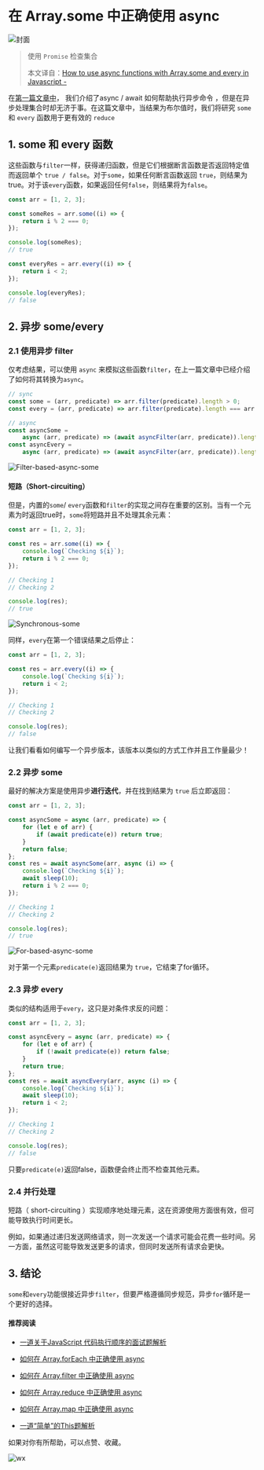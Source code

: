 # 在 Array.some 中正确使用 async

![封面](https://luckrain7.github.io/Knowledge-Sharing/resource/2020/0424/封面.png)



>  使用 `Promise` 检查集合 
>
> 本文译自：[How to use async functions with Array.some and every in Javascript - ]( https://advancedweb.hu/how-to-use-async-functions-with-array-some-and-every-in-javascript/ )

在[第一篇文章中](https://advancedweb.hu/asynchronous-array-functions-in-javascript/)， 我们介绍了async / await 如何帮助执行异步命令 ，但是在异步处理集合时却无济于事。在这篇文章中，当结果为布尔值时，我们将研究 `some` 和 `every` 函数用于更有效的 `reduce `

## 1.  some 和 every 函数

这些函数与`filter`一样，获得递归函数，但是它们根据断言函数是否返回特定值而返回单个 `true / false`。对于`some`，如果任何断言函数返回 `true`，则结果为true。对于该`every`函数，如果返回任何`false`，则结果将为`false`。

```javascript
const arr = [1, 2, 3];

const someRes = arr.some((i) => {
	return i % 2 === 0;
});

console.log(someRes);
// true

const everyRes = arr.every((i) => {
	return i < 2;
});

console.log(everyRes);
// false
```

## 2.  异步 some/every

### 2.1  使用异步  filter

仅考虑结果，可以使用 `async` 来模拟这些函数`filter`，在上一篇文章中已经介绍了如何将其转换为`async`。

```javascript
// sync
const some = (arr, predicate) => arr.filter(predicate).length > 0;
const every = (arr, predicate) => arr.filter(predicate).length === arr.length;

// async
const asyncSome =
	async (arr, predicate) => (await asyncFilter(arr, predicate)).length > 0;
const asyncEvery =
	async (arr, predicate) => (await asyncFilter(arr, predicate)).length === arr.length;
```

![Filter-based-async-some](https://luckrain7.github.io/Knowledge-Sharing/resource/2020/0424/Filter-based-async-some.png)



#### 短路（Short-circuiting）

但是，内置的`some`/ `every`函数和`filter`的实现之间存在重要的区别。当有一个元素为时返回true时，`some`将短路并且不处理其余元素：

```javascript
const arr = [1, 2, 3];

const res = arr.some((i) => {
	console.log(`Checking ${i}`);
	return i % 2 === 0;
});

// Checking 1
// Checking 2

console.log(res);
// true
```

![Synchronous-some](https://luckrain7.github.io/Knowledge-Sharing/resource/2020/0424/Synchronous-some.png)



同样，`every`在第一个错误结果之后停止：

```javascript
const arr = [1, 2, 3];

const res = arr.every((i) => {
	console.log(`Checking ${i}`);
	return i < 2;
});

// Checking 1
// Checking 2

console.log(res);
// false
```

让我们看看如何编写一个异步版本，该版本以类似的方式工作并且工作量最少！



### 2.2  异步 some

最好的解决方案是使用异步**进行迭代**，并在找到结果为 `true` 后立即返回：

```javascript
const arr = [1, 2, 3];

const asyncSome = async (arr, predicate) => {
	for (let e of arr) {
		if (await predicate(e)) return true;
	}
	return false;
};
const res = await asyncSome(arr, async (i) => {
	console.log(`Checking ${i}`);
	await sleep(10);
	return i % 2 === 0;
});

// Checking 1
// Checking 2

console.log(res);
// true
```

![For-based-async-some](https://luckrain7.github.io/Knowledge-Sharing/resource/2020/0424/For-based-async-some.png)



对于第一个元素`predicate(e)`返回结果为 `true`，它结束了for循环。

### 2.3  异步 every

类似的结构适用于`every`，这只是对条件求反的问题：

```javascript
const arr = [1, 2, 3];

const asyncEvery = async (arr, predicate) => {
	for (let e of arr) {
		if (!await predicate(e)) return false;
	}
	return true;
};
const res = await asyncEvery(arr, async (i) => {
	console.log(`Checking ${i}`);
	await sleep(10);
	return i < 2;
});

// Checking 1
// Checking 2

console.log(res);
// false
```

只要`predicate(e)`返回false，函数便会终止而不检查其他元素。

### 2.4  并行处理

短路（ short-circuiting ）实现顺序地处理元素，这在资源使用方面很有效，但可能导致执行时间更长。

例如，如果通过递归发送网络请求，则一次发送一个请求可能会花费一些时间。另一方面，虽然这可能导致发送更多的请求，但同时发送所有请求会更快。

## 3.  结论

`some`和`every`功能很接近异步`filter`，但要严格遵循同步规范，异步`for`循环是一个更好的选择。

#### 推荐阅读

  - [一道关于JavaScript 代码执行顺序的面试题解析](https://mp.weixin.qq.com/s/fJO-7OnSE82t6Gqqt8n0Fg)

  - [如何在 Array.forEach 中正确使用 async](https://mp.weixin.qq.com/s/39J2KO8h_cBKg3MWB63L7w)

  - [如何在 Array.filter 中正确使用 async](https://mp.weixin.qq.com/s/OtFsaLb2a26D0Uz4aFaoAw)

  - [如何在 Array.reduce 中正确使用 async](https://mp.weixin.qq.com/s/9wl8-SYspr3s358Tf0CmSg)

  - [如何在 Array.map 中正确使用 async](https://mp.weixin.qq.com/s/PdghejWyUjfWLBdOagPkkA)

  - [一道“简单”的This题解析](https://mp.weixin.qq.com/s/QLabNBOChsKmrpvEXJrpNg)

如果对你有所帮助，可以点赞、收藏。

![wx](https://luckrain7.github.io/Knowledge-Sharing/resource/images/wx.png)